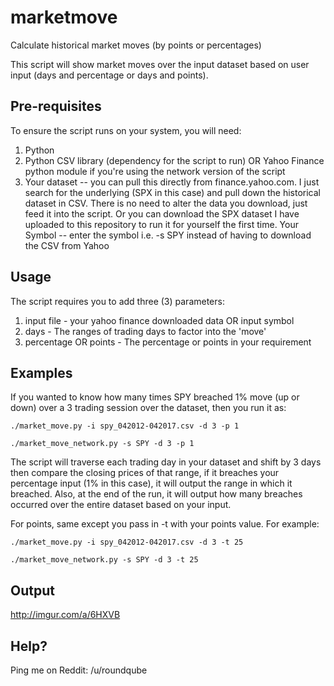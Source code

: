 # marketmove

Calculate historical market moves (by points or percentages)

This script will show market moves over the input dataset based on user input
(days and percentage or days and points).

## Pre-requisites

To ensure the script runs on your system, you will need:

1. Python
2. Python CSV library (dependency for the script to run) OR Yahoo Finance python module if you're using the network version of the script
3. Your dataset -- you can pull this directly from finance.yahoo.com. I just
   search for the underlying (SPX in this case) and pull down the historical
   dataset in CSV. There is no need to alter the data you download, just feed it
   into the script. Or you can download the SPX dataset I have uploaded to this
   repository to run it for yourself the first time.
   Your Symbol -- enter the symbol i.e. -s SPY instead of having to download the CSV from Yahoo

## Usage

The script requires you to add three (3) parameters:

1. input file - your yahoo finance downloaded data OR input symbol
2. days - The ranges of trading days to factor into the 'move'
3. percentage OR points - The percentage or points in your requirement


## Examples

If you wanted to know how many times SPY breached 1% move (up or down) over a 3
trading session over the dataset, then you run it as:

  `./market_move.py -i spy_042012-042017.csv -d 3 -p 1`
  
  `./market_move_network.py -s SPY -d 3 -p 1`

The script will traverse each trading day in your dataset and shift by 3 days
then compare the closing prices of that range, if it breaches your percentage
input (1% in this case), it will output the range in which it breached. Also, at
the end of the run, it will output how many breaches occurred over the entire
dataset based on your input.

For points, same except you pass in -t with your points value. For example:

  `./market_move.py -i spy_042012-042017.csv -d 3 -t 25`
  
  `./market_move_network.py -s SPY -d 3 -t 25`

## Output

http://imgur.com/a/6HXVB

## Help?

Ping me on Reddit: /u/roundqube

